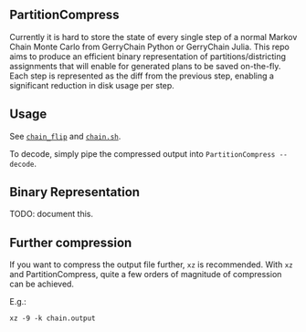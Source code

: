 ## PartitionCompress
Currently it is hard to store the state of every single step of a normal Markov Chain Monte Carlo from GerryChain Python or GerryChain Julia.
This repo aims to produce an efficient binary representation of partitions/districting assignments that will enable for generated plans to be saved on-the-fly.
Each step is represented as the diff from the previous step, enabling a significant reduction in disk usage per step.

## Usage
See [`chain_flip`](https://github.com/InnovativeInventor/PartitionCompress/blob/main/examples/chain_flip.py) and [`chain.sh`](https://github.com/InnovativeInventor/PartitionCompress/blob/main/examples/chain.sh).

To decode, simply pipe the compressed output into `PartitionCompress --decode`.

## Binary Representation
TODO: document this.

## Further compression
If you want to compress the output file further, `xz` is recommended.
With `xz` and PartitionCompress, quite a few orders of magnitude of compression can be achieved.

E.g.:
```
xz -9 -k chain.output
```
